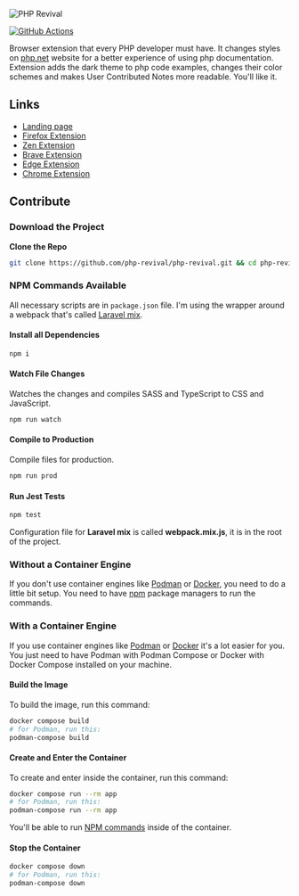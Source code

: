 ![PHP Revival](https://raw.githubusercontent.com/php-revival/php-revival/master/src/art/php-revival-promo-big.png)

[![GitHub Actions](https://github.com/php-revival/php-revival/actions/workflows/github-actions.yml/badge.svg?branch=master)](https://github.com/php-revival/php-revival/actions/workflows/github-actions.yml)

Browser extension that every PHP developer must have. It changes styles on [php.net](https://www.php.net) website for a better experience of using php documentation. Extension adds the dark theme to php code examples, changes their color schemes and makes User Contributed Notes more readable. You'll like it.

## Links
- [Landing page](https://php-revival.github.io/)
- [Firefox Extension](https://addons.mozilla.org/en-US/firefox/addon/php-revival)
- [Zen Extension](https://addons.mozilla.org/en-US/firefox/addon/php-revival)
- [Brave Extension](https://chrome.google.com/webstore/detail/php-revival/fceclmihdanbepiogjoeiolnpkalcjpe)
- [Edge Extension](https://chrome.google.com/webstore/detail/php-revival/fceclmihdanbepiogjoeiolnpkalcjpe)
- [Chrome Extension](https://chrome.google.com/webstore/detail/php-revival/fceclmihdanbepiogjoeiolnpkalcjpe)

## Contribute
### Download the Project

**Clone the Repo**
```bash
git clone https://github.com/php-revival/php-revival.git && cd php-revival
```

### NPM Commands Available
All necessary scripts are in `package.json` file. I'm using the wrapper around a webpack that's called [Laravel mix](https://laravel-mix.com/).

#### Install all Dependencies
```bash
npm i
```

#### Watch File Changes
Watches the changes and compiles SASS and TypeScript to CSS and JavaScript.
```bash
npm run watch
```

#### Compile to Production
Compile files for production.
```bash
npm run prod
```

#### Run Jest Tests
```bash
npm test
```

Configuration file for __Laravel mix__ is called __webpack.mix.js__, it is in the root of the project.

### Without a Container Engine
If you don't use container engines like [Podman](https://podman.io/) or [Docker](https://www.docker.com/), you need to do a little bit setup. You need to have [npm](https://www.npmjs.com/) package managers to run the commands.

### With a Container Engine
If you use container engines like [Podman](https://podman.io/) or [Docker](https://www.docker.com/) it's a lot easier for you. You just need to have Podman with Podman Compose or Docker with Docker Compose installed on your machine.

#### Build the Image
To build the image, run this command:
```bash
docker compose build
# for Podman, run this:
podman-compose build
```

#### Create and Enter the Container
To create and enter inside the container, run this command:
```bash
docker compose run --rm app
# for Podman, run this:
podman-compose run --rm app
```

You'll be able to run [NPM commands](#npm-commands-available) inside of the container.

#### Stop the Container
```bash
docker compose down
# for Podman, run this:
podman-compose down
```